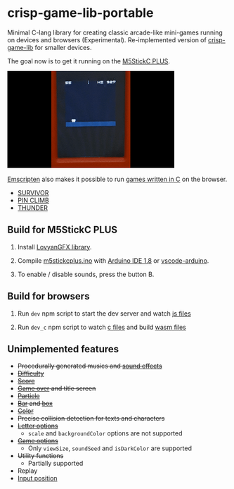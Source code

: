 # crisp-game-lib-portable

Minimal C-lang library for creating classic arcade-like mini-games running on devices and browsers (Experimental). Re-implemented version of [crisp-game-lib](https://github.com/abagames/crisp-game-lib) for smaller devices.

The goal now is to get it running on the [M5StickC PLUS](https://shop.m5stack.com/products/m5stickc-plus-esp32-pico-mini-iot-development-kit).

![screenshot](./docs/screenshot.gif)

[Emscripten](https://emscripten.org/) also makes it possible to run [games written in C](https://github.com/abagames/crisp-game-lib-portable/blob/main/src/games/thunder.c) on the browser.

- [SURVIVOR](https://abagames.github.io/crisp-game-lib-portable/build/survivor/)
- [PIN CLIMB](https://abagames.github.io/crisp-game-lib-portable/build/pinclimb/)
- [THUNDER](https://abagames.github.io/crisp-game-lib-portable/build/thunder/)

## Build for M5StickC PLUS

1. Install [LovyanGFX library](https://github.com/lovyan03/LovyanGFX).

1. Compile [m5stickcplus.ino](https://github.com/abagames/crisp-game-lib-portable/blob/main/src/c/m5stickcplus.ino) with [Arduino IDE 1.8](https://www.arduino.cc/en/software) or [vscode-arduino](https://github.com/microsoft/vscode-arduino).

1. To enable / disable sounds, press the button B.

## Build for browsers

1. Run `dev` npm script to start the dev server and watch [js files](https://github.com/abagames/crisp-game-lib-portable/tree/main/src/js)

1. Run `dev_c` npm script to watch [c files](https://github.com/abagames/crisp-game-lib-portable/tree/main/src/c) and build [wasm files](https://github.com/abagames/crisp-game-lib-portable/tree/main/public/wasm)

## Unimplemented features

- ~~Procedurally generated musics and [sound effects](https://abagames.github.io/crisp-game-lib/ref_document/functions/play.html)~~
- ~~[Difficulty](https://abagames.github.io/crisp-game-lib/ref_document/variables/difficulty.html)~~
- ~~[Score](https://abagames.github.io/crisp-game-lib/ref_document/functions/addScore.html)~~
- ~~[Game over](https://abagames.github.io/crisp-game-lib/ref_document/functions/end.html) and title screen~~
- ~~[Particle](https://abagames.github.io/crisp-game-lib/ref_document/functions/particle.html)~~
- ~~[Bar](https://abagames.github.io/crisp-game-lib/ref_document/functions/bar.html) and [box](https://abagames.github.io/crisp-game-lib/ref_document/functions/box.html)~~
- ~~[Color](https://abagames.github.io/crisp-game-lib/ref_document/functions/color.html)~~
- ~~Precise collision detection for texts and characters~~
- ~~[Letter options](https://abagames.github.io/crisp-game-lib/ref_document/types/LetterOptions.html)~~
  - `scale` and `backgroundColor` options are not supported
- ~~[Game options](https://abagames.github.io/crisp-game-lib/ref_document/types/Options.html)~~
  - Only `viewSize`, `soundSeed` and `isDarkColor` are supported
- ~~Utility functions~~
  - Partially supported
- Replay
- [Input position](https://abagames.github.io/crisp-game-lib/ref_document/variables/input.pos.html)
